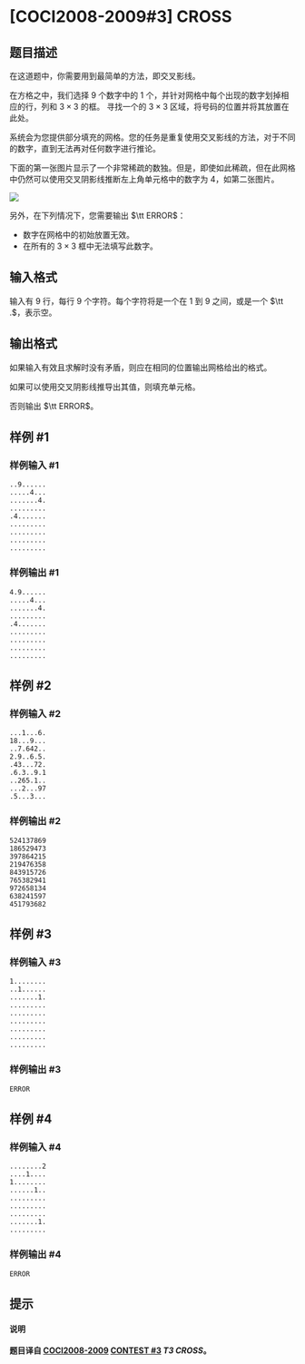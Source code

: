 # [COCI2008-2009#3] CROSS

## 题目描述

在这道题中，你需要用到最简单的方法，即交叉影线。

在方格之中，我们选择 $9$ 个数字中的 $1$ 个，并针对网格中每个出现的数字划掉相应的行，列和 $3 \times 3$ 的框。 寻找一个的 $3 \times 3$ 区域，将号码的位置并将其放置在此处。

系统会为您提供部分填充的网格。您的任务是重复使用交叉影线的方法，对于不同的数字，直到无法再对任何数字进行推论。  

下面的第一张图片显示了一个非常稀疏的数独。但是，即使如此稀疏，但在此网格中仍然可以使用交叉阴影线推断左上角单元格中的数字为 $4$，如第二张图片。

![](https://cdn.luogu.com.cn/upload/image_hosting/6mjuqfi9.png)


另外，在下列情况下，您需要输出 $\tt ERROR$：
- 数字在网格中的初始放置无效。
- 在所有的 $3 \times 3$ 框中无法填写此数字。

## 输入格式

输入有 $9$ 行，每行 $9$ 个字符。每个字符将是一个在 $1$ 到 $9$ 之间，或是一个 $\tt .$，表示空。

## 输出格式

如果输入有效且求解时没有矛盾，则应在相同的位置输出网格给出的格式。

如果可以使用交叉阴影线推导出其值，则填充单元格。 

否则输出 $\tt ERROR$。

## 样例 #1

### 样例输入 #1
```
..9......
.....4...
.......4.
.........
.4.......
.........
.........
.........
.........
```

### 样例输出 #1

```
4.9......
.....4...
.......4.
.........
.4.......
.........
.........
.........
.........
```

## 样例 #2

### 样例输入 #2
```
...1...6.
18...9...
..7.642..
2.9..6.5.
.43...72.
.6.3..9.1
..265.1..
...2...97
.5...3...
```

### 样例输出 #2

```
524137869
186529473
397864215
219476358
843915726
765382941
972658134
638241597
451793682
```

## 样例 #3

### 样例输入 #3
```
1........
..1......
.......1.
.........
.........
.........
.........
.........
.........
```

### 样例输出 #3

```
ERROR
```

## 样例 #4

### 样例输入 #4
```
........2
....1....
1........
......1..
.........
.........
.........
.......1.
.........
```

### 样例输出 #4

```
ERROR
```

## 提示

#### 说明

**题目译自 [COCI2008-2009](https://hsin.hr/coci/archive/2008_2009/) [CONTEST #3](https://hsin.hr/coci/archive/2008_2009/contest3_tasks.pdf) *T3 CROSS*。**
